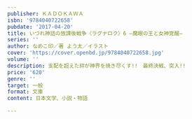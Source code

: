 ```yaml
---
publisher: ＫＡＤＯＫＡＷＡ
isbn: '9784040722658'
pubdate: '2017-04-20'
title: いづれ神話の放課後戦争〈ラグナロク〉6 ―魔眼の王と女神覚醒―
series: ''
author: なめこ印／著 よう太／イラスト
cover: 'https://cover.openbd.jp/9784040722658.jpg'
volume: ''
description: 支配を超えた絆が神界を焼き尽くす!!　最終決戦、突入!!
price: '620'
genre: ''
target: 一般
format: 文庫
content: 日本文学、小説・物語

---
```

